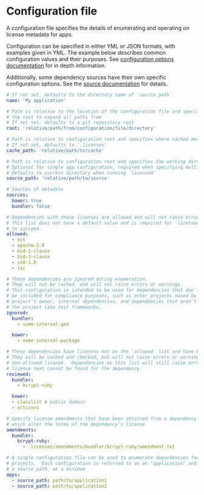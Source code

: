 # Configuration file

A configuration file specifies the details of enumerating and operating on license metadata for apps.

Configuration can be specified in either YML or JSON formats, with examples given in YML.  The example
below describes common configuration values and their purposes.  See [configuration options documentation](./configuration)
for in depth information.

Additionally, some dependency sources have their own specific configuration options.  See the [source documentation](./sources) for details.

```yml
# If not set, defaults to the directory name of `source_path`
name: 'My application'

# Path is relative to the location of the configuration file and specifies
# the root to expand all paths from
# If not set, defaults to a git repository root
root: 'relative/path/from/configuration/file/directory'

# Path is relative to configuration root and specifies where cached metadata will be stored.
# If not set, defaults to '.licenses'
cache_path: 'relative/path/to/cache'

# Path is relative to configuration root and specifies the working directory when enumerating dependencies
# Optional for single app configuration, required when specifying multiple apps
# Defaults to current directory when running `licensed`
source_path: 'relative/path/to/source'

# Sources of metadata
sources:
  bower: true
  bundler: false

# Dependencies with these licenses are allowed and will not raise errors or warnings.
# This list does not have a default value and is required for `licensed status`
# to succeed.
allowed:
  - mit
  - apache-2.0
  - bsd-2-clause
  - bsd-3-clause
  - cc0-1.0
  - isc

# These dependencies are ignored during enumeration.
# They will not be cached, and will not raise errors or warnings.
# This configuration is intended to be used for dependencies that don't need to
# be included for compliance purposes, such as other projects owned by the current
# project's owner, internal dependencies, and dependencies that aren't shipped with
# the project like test frameworks.
ignored:
  bundler:
    - some-internal-gem

  bower:
    - some-internal-package

# These dependencies have licenses not on the `allowed` list and have been reviewed.
# They will be cached and checked, but will not raise errors or warnings for a
# non-allowed license.  Dependencies on this list will still raise errors if
# license text cannot be found for the dependency.
reviewed:
  bundler:
    - bcrypt-ruby

  bower:
  - classlist # public domain
  - octicons

# Specify license amendments that have been obtained from a dependency's owner
# which alter the terms of the dependency's license 
amendments:
  bundler:
    bcrypt-ruby:
      - .licenses/amendments/bundler/bcrypt-ruby/amendment.txt

# A single configuration file can be used to enumerate dependencies for multiple
# projects.  Each configuration is referred to as an "application" and must include
# a source path, at a minimum
apps:
  - source_path: path/to/application1
  - source_path: path/to/application2
```
